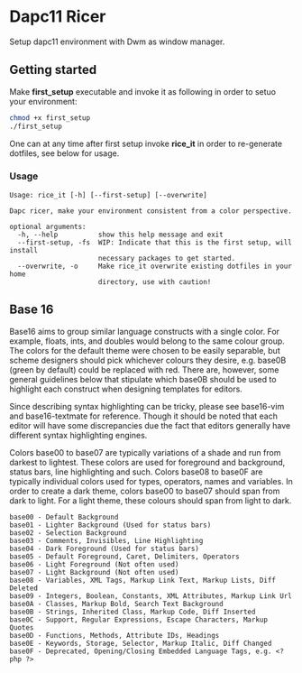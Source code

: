 # Dapc11 Ricer

Setup dapc11 environment with Dwm as window manager.

## Getting started

Make __first_setup__ executable and invoke it as following in order to setuo your environment:

```bash
chmod +x first_setup
./first_setup
```

One can at any time after first setup invoke __rice_it__ in order to re-generate dotfiles, see below for usage.

### Usage

```
Usage: rice_it [-h] [--first-setup] [--overwrite]

Dapc ricer, make your environment consistent from a color perspective.

optional arguments:
  -h, --help          show this help message and exit
  --first-setup, -fs  WIP: Indicate that this is the first setup, will install
                      necessary packages to get started.
  --overwrite, -o     Make rice_it overwrite existing dotfiles in your home
                      directory, use with caution!
```

## Base 16

Base16 aims to group similar language constructs with a single color. For example, floats, ints, and doubles would belong to the same colour group. The colors for the default theme were chosen to be easily separable, but scheme designers should pick whichever colours they desire, e.g. base0B (green by default) could be replaced with red. There are, however, some general guidelines below that stipulate which base0B should be used to highlight each construct when designing templates for editors.

Since describing syntax highlighting can be tricky, please see base16-vim and base16-textmate for reference. Though it should be noted that each editor will have some discrepancies due the fact that editors generally have different syntax highlighting engines.

Colors base00 to base07 are typically variations of a shade and run from darkest to lightest. These colors are used for foreground and background, status bars, line highlighting and such. Colors base08 to base0F are typically individual colors used for types, operators, names and variables. In order to create a dark theme, colors base00 to base07 should span from dark to light. For a light theme, these colours should span from light to dark.

    base00 - Default Background
    base01 - Lighter Background (Used for status bars)
    base02 - Selection Background
    base03 - Comments, Invisibles, Line Highlighting
    base04 - Dark Foreground (Used for status bars)
    base05 - Default Foreground, Caret, Delimiters, Operators
    base06 - Light Foreground (Not often used)
    base07 - Light Background (Not often used)
    base08 - Variables, XML Tags, Markup Link Text, Markup Lists, Diff Deleted
    base09 - Integers, Boolean, Constants, XML Attributes, Markup Link Url
    base0A - Classes, Markup Bold, Search Text Background
    base0B - Strings, Inherited Class, Markup Code, Diff Inserted
    base0C - Support, Regular Expressions, Escape Characters, Markup Quotes
    base0D - Functions, Methods, Attribute IDs, Headings
    base0E - Keywords, Storage, Selector, Markup Italic, Diff Changed
    base0F - Deprecated, Opening/Closing Embedded Language Tags, e.g. <?php ?>
